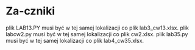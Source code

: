 # Za-czniki
plik LAB13.PY musi być w tej samej lokalizacji co plik lab3_cw13.xlsx.
plik labcw2.py musi być w tej samej lokalizacji co plik cw2.xlsx.
plik lab35.py musi być w tej samej lokalizacji co plik lab4_cw35.xlsx.
